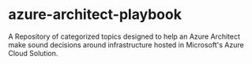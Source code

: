 # azure-architect-playbook
A Repository of categorized topics designed to help an Azure Architect make sound decisions around infrastructure hosted in Microsoft's Azure Cloud Solution.
